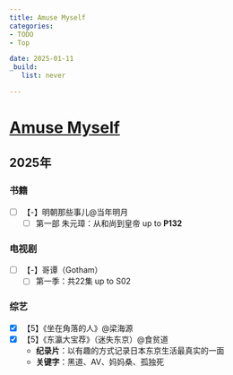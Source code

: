 ```yaml
---
title: Amuse Myself
categories:
- TODO
- Top

date: 2025-01-11
_build:
   list: never

---
```


# [Amuse Myself](https://github.com/chinobing/chinobing.github.io/issues/28)

## 2025年
### 书籍
- [ ] 【-】明朝那些事儿@当年明月
    - [ ] 第一部 朱元璋：从和尚到皇帝 up to **P132**

### 电视剧
- [ ] 【-】哥谭（Gotham）
    - [ ] 第一季：共22集 up to S02

### 综艺
- [x] 【5】《坐在角落的人》@梁海源
- [x] 【5】《东瀛大宝荐》（迷失东京）@食贫道
    - **纪录片**：以有趣的方式记录日本东京生活最真实的一面
    -  **关键字**：黑道、AV、妈妈桑、孤独死